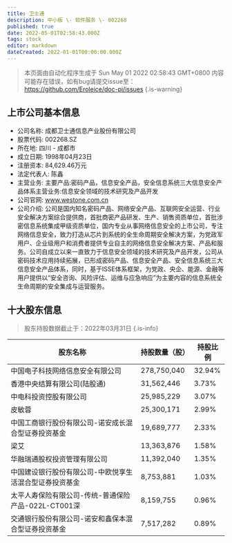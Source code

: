 ```yaml
---
title: 卫士通
description: 中小板 \- 软件服务 \- 002268
published: true
date: 2022-05-01T02:58:43.000Z
tags: stock
editor: markdown
dateCreated: 2022-01-01T00:00:00.000Z
---
```


> 本页面由自动化程序生成于 Sun May 01 2022 02:58:43 GMT+0800
> 内容可能存在错误，如有bug请提交issue至：https://github.com/Eroleice/doc-pi/issues
{.is-warning}

## 上市公司基本信息
- 公司名称: 成都卫士通信息产业股份有限公司
- 股票代码: 002268.SZ
- 所在地: 四川 - 成都市
- 成立日期: 1998年04月23日
- 注册资本: 84,629.46万元
- 法定代表人: 陈鑫
- 主营业务: 主要产品:密码产品，信息安全产品，安全信息系统三大信息安全产品体系主营业务:信息安全领域的技术研究及产品开发
- 公司官网: www.westone.com.cn
- 公司介绍: 公司是国内知名密码产品、网络安全产品、互联网安全运营、行业安全解决方案综合提供商，首批商密产品研发、生产、销售资质单位，首批涉密信息系统集成甲级资质单位，国内专业从事网络信息安全的上市公司，专注网络信息安全，致力打造从芯片到系统的全生命周期安全解决方案，为党政军用户、企业级用户和消费者提供专业自主的网络信息安全解决方案、产品和服务。公司自成立以来一直致力于信息安全领域的技术研究及产品开发，公司从密码技术应用持续拓展，已形成密码产品、信息安全产品、安全信息系统三大信息安全产品体系，同时，基于ISSE体系框架，为党政、央企、能源、金融等用户提供以“安全咨询、风险评估、运维与应急响应”为主要内容的信息系统全生命周期的安全集成与运营服务。


## 十大股东信息
> 股东持股数据截止于：2022年03月31日
{.is-info}

| 股东名称 | 持股数量（股） | 持股比例 |
| --- | --- | --- |
| 中国电子科技网络信息安全有限公司 | 278,750,040 | 32.94% |
| 香港中央结算有限公司(陆股通) | 31,562,446 | 3.73% |
| 中电科投资控股有限公司 | 25,985,229 | 3.07% |
| 皮敏蓉 | 25,300,171 | 2.99% |
| 中国工商银行股份有限公司-诺安成长混合型证券投资基金 | 19,689,777 | 2.33% |
| 梁艾 | 13,363,876 | 1.58% |
| 华融瑞通股权投资管理有限公司 | 11,392,040 | 1.35% |
| 中国建设银行股份有限公司-中欧悦享生活混合型证券投资基金 | 8,753,881 | 1.03% |
| 太平人寿保险有限公司-传统-普通保险产品-022L-CT001深 | 8,159,755 | 0.96% |
| 交通银行股份有限公司-诺安和鑫保本混合型证券投资基金 | 7,517,282 | 0.89% |




